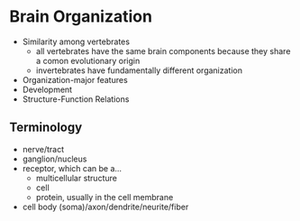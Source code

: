 Brain Organization
===
- Similarity among vertebrates
  - all vertebrates have the same brain components because they share a comon evolutionary origin
  - invertebrates have fundamentally different organization
- Organization-major features
- Development
- Structure-Function Relations

Terminology
---
- nerve/tract
- ganglion/nucleus
- receptor, which can be a...
  - multicellular structure
  - cell
  - protein, usually in the cell membrane
- cell body (soma)/axon/dendrite/neurite/fiber

